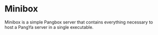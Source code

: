 # Minibox

Minibox is a simple Pangbox server that contains everything necessary to host a PangYa server in a single executable.